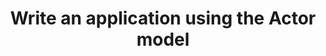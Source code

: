 ---
layout: post
title: Write an application using the Actor model
status: todo
time: Not started
---
